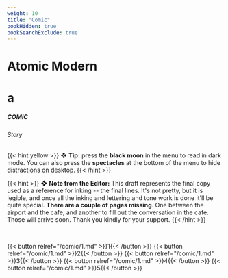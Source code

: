 ```yaml
---
weight: 10
title: "Comic"
bookHidden: true
bookSearchExclude: true
---
```

<div id="headerbox">
  <h1 class="title">Atomic Modern</h1>
  <h1 class="emoji"id="whirlybat">a</h1>
</div>
<div style="clear: both;"></div>

<h5 span class="tag gray"> COMIC </h5>
<h6 span class="sitetag">Story</h6>

{{< hint yellow >}}
❖ **Tip:** press the **black moon** in the menu to read in dark mode. You can also press the **spectacles** at the bottom of the menu to hide distractions on desktop.
{{< /hint >}}

{{< hint >}}
❖ **Note from the Editor:**
This draft represents the final copy used as a reference for inking -- the final lines. It's not pretty, but it is legible, and once all the inking and lettering and tone work is done it'll be quite special. **There are a couple of pages missing**. One between the airport and the cafe, and another to fill out the conversation in the cafe. Those will arrive soon. Thank you kindly for your support.
{{< /hint >}}

<br>

{{< button relref="/comic/1.md" >}}1{{< /button >}}
{{< button relref="/comic/1.md" >}}2{{< /button >}}
{{< button relref="/comic/1.md" >}}3{{< /button >}}
{{< button relref="/comic/1.md" >}}4{{< /button >}}
{{< button relref="/comic/1.md" >}}5{{< /button >}}


<br>
